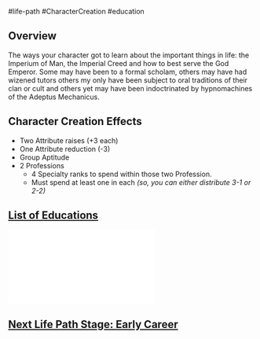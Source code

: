#life-path #CharacterCreation #education 
## Overview
The ways your character got to learn about the important things in life: the Imperium of Man, the Imperial Creed and how to best serve the God Emperor. Some may have been to a formal scholam, others may have had wizened tutors others my only have been subject to oral traditions of their clan or cult and others yet may have been indoctrinated by hypnomachines of the Adeptus Mechanicus.

## Character Creation Effects
* Two Attribute raises (+3 each)
* One Attribute reduction (-3)
* Group Aptitude
* 2 Professions
    * 4 Specialty ranks to spend within those two Profession.
    * Must spend at least one in each _(so, you can either distribute 3-1 or 2-2)_


## [List of Educations](</LifePath/Education/List of Educations.md>)
![](</LifePath/Education/List%20of%20Educations.md>)

## [Next Life Path Stage: Early Career](</LifePath/EarlyCareer/Early Career.md>)